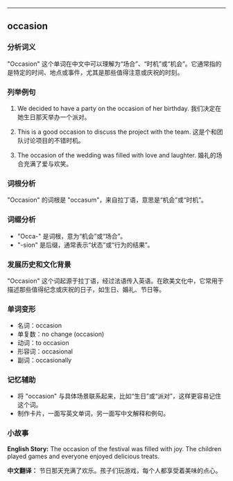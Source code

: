 
---------------
## occasion
### 分析词义
"Occasion" 这个单词在中文中可以理解为“场合”、“时机”或“机会”。它通常指的是特定的时间、地点或事件，尤其是那些值得注意或庆祝的时刻。

### 列举例句
1. We decided to have a party on the occasion of her birthday.
   我们决定在她生日那天举办一个派对。
   
2. This is a good occasion to discuss the project with the team.
   这是个和团队讨论项目的不错时机。

3. The occasion of the wedding was filled with love and laughter.
   婚礼的场合充满了爱与欢笑。

### 词根分析
"Occasion" 的词根是 "occasum"，来自拉丁语，意思是“机会”或“时机”。

### 词缀分析
- "Occa-" 是词根，意为“机会”或“场合”。
- "-sion" 是后缀，通常表示“状态”或“行为的结果”。

### 发展历史和文化背景
"Occasion" 这个词起源于拉丁语，经过法语传入英语。在欧美文化中，它常用于描述那些值得纪念或庆祝的日子，如生日、婚礼、节日等。

### 单词变形
- 名词：occasion
- 单复数：no change (occasion)
- 动词：to occasion
- 形容词：occasional
- 副词：occasionally

### 记忆辅助
- 将 "occasion" 与具体场景联系起来，比如“生日”或“派对”，这样更容易记住这个词。
- 制作卡片，一面写英文单词，另一面写中文解释和例句。

### 小故事
**English Story:**
The occasion of the festival was filled with joy. The children played games and everyone enjoyed delicious treats.

**中文翻译：**
节日那天充满了欢乐。孩子们玩游戏，每个人都享受着美味的点心。

